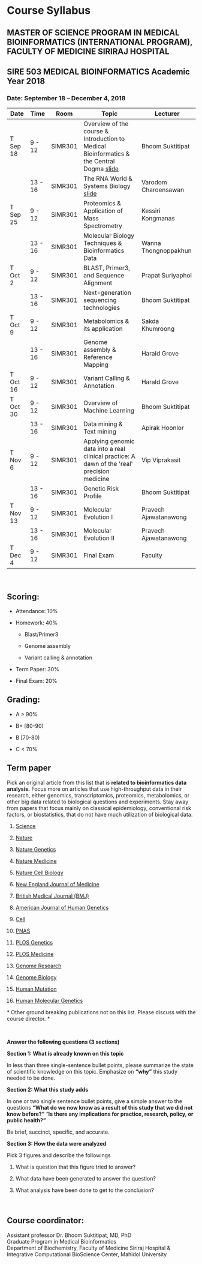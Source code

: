 Course Syllabus
===============

MASTER OF SCIENCE PROGRAM IN MEDICAL BIOINFORMATICS (INTERNATIONAL PROGRAM), FACULTY OF MEDICINE SIRIRAJ HOSPITAL
-----------------------------------------------------------------------------------------------------------------

SIRE 503 MEDICAL BIOINFORMATICS Academic Year 2018
--------------------------------------------------

### Date: September 18 – December 4, 2018

| Date     | Time    | Room    | Topic                                                                                                                      | Lecturer              |
|----------|---------|---------|----------------------------------------------------------------------------------------------------------------------------|-----------------------|
| T Sep 18 | 9 - 12  | SIMR301 | Overview of the course & Introduction to Medical Bioinformatics & the Central Dogma [slide](./slides/L01_SIRE503_2018.pdf) | Bhoom Suktitipat      |
|          | 13 - 16 | SIMR301 | The RNA World & Systems Biology [slide](./slide/L02_SIRE503_2018.pdf)                                                      | Varodom Charoensawan  |
| T Sep 25 | 9 - 12  | SIMR301 | Proteomics & Application of Mass Spectrometry                                                                              | Kessiri Kongmanas     |
|          | 13 - 16 | SIMR301 | Molecular Biology Techniques & Bioinformatics Data                                                                         | Wanna Thongnoppakhun  |
| T Oct 2  | 9 - 12  | SIMR301 | BLAST, Primer3, and Sequence Alignment                                                                                     | Prapat Suriyaphol     |
|          | 13 - 16 | SIMR301 | Next-generation sequencing technologies                                                                                    | Bhoom Suktitipat      |
| T Oct 9  | 9 - 12  | SIMR301 | Metabolomics & its application                                                                                             | Sakda Khumroong       |
|          | 13 - 16 | SIMR301 | Genome assembly & Reference Mapping                                                                                        | Harald Grove          |
| T Oct 16 | 9 - 12  | SIMR301 | Variant Calling & Annotation                                                                                               | Harald Grove          |
| T Oct 30 | 9 - 12  | SIMR301 | Overview of Machine Learning                                                                                               | Bhoom Suktitipat      |
|          | 13 - 16 | SIMR301 | Data mining & Text mining                                                                                                  | Apirak Hoonlor        |
| T Nov 6  | 9 - 12  | SIMR301 | Applying genomic data into a real clinical practice: A dawn of the 'real' precision medicine                               | Vip Viprakasit        |
|          | 13 - 16 | SIMR301 | Genetic Risk Profile                                                                                                       | Bhoom Suktitipat      |
| T Nov 13 | 9 - 12  | SIMR301 | Molecular Evolution I                                                                                                      | Pravech Ajawatanawong |
|          | 13 - 16 | SIMR301 | Molecular Evolution II                                                                                                     | Pravech Ajawatanawong |
| T Dec 4  | 9 - 12  | SIMR301 | Final Exam                                                                                                                 | Faculty               |

 

Scoring:
--------

-   Attendance: 10%

-   Homework: 40%

    -   Blast/Primer3

    -   Genome assembly

    -   Variant calling & annotation

-   Term Paper: 30%

-   Final Exam: 20%

Grading:
--------

-   A \> 90%

-   B+ [80-90)

-   B [70-80)

-   C \< 70%

Term paper
----------

Pick an original article from this list that is **related to bioinformatics data
analysis.** Focus more on articles that use high-throughput data in their
research, either genomics, transcriptomics, proteomics, metabolomics, or other
big data related to biological questions and experiments. Stay away from papers
that focus mainly on classical epidemiology, conventional risk factors, or
biostatistics, that do not have much utilization of biological data.

1.  [Science](http://science.sciencemag.org/)

2.  [Nature](https://www.nature.com/nature/current-issue)

3.  [Nature Genetics](https://www.nature.com/ng/)

4.  [Nature Medicine](https://www.nature.com/nm/)

5.  [Nature Cell Biology](https://www.nature.com/ncb/)

6.  [New England Journal of Medicine](https://www.nejm.org/)

7.  [British Medical Journal (BMJ)](https://www.bmj.com/)

8.  [American Journal of Human Genetics](https://www.cell.com/ajhg/home)

9.  [Cell](https://www.cell.com/)

10. [PNAS](http://www.pnas.org/)

11. [PLOS Genetics](https://journals.plos.org/plosgenetics/)

12. [PLOS Medicine](https://journals.plos.org/plosmedicine/)

13. [Genome Research](https://genome.cshlp.org/)

14. [Genome Biology](https://genomebiology.biomedcentral.com/)

15. [Human Mutation](https://onlinelibrary.wiley.com/journal/10981004)

16. [Human Molecular Genetics](https://academic.oup.com/hmg/issue)

\* Other ground breaking publications not on this list. Please discuss with the
course director. \*

 

**Answer the following questions (3 sections)**

**Section 1: What is already known on this topic**

In less than three single-sentence bullet points, please summarize the state of
scientific knowledge on this topic. Emphasize on **“why”** this study needed to
be done.

**Section 2: What this study adds**

In one or two single sentence bullet points, give a simple answer to the
questions **“What do we now know as a result of this study that we did not know
before?”** “**Is there any implications for practice, research, policy, or
public health?”**

Be brief, succinct, specific, and accurate.

**Section 3: How the data were analyzed**

Pick 3 figures and describe the followings

1.  What is question that this figure tried to answer?

2.  What data have been generated to answer the question?

3.  What analysis have been done to get to the conclusion?

 

Course coordinator:
-------------------

Assistant professor Dr. Bhoom Suktitipat, MD, PhD  
Graduate Program in Medical Bioinformatics  
Department of Biochemistry, Faculty of Medicine Siriraj Hospital &  
Integrative Computational BioScience Center, Mahidol University
